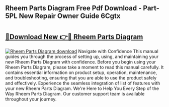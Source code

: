 ## Rheem Parts Diagram Free Pdf Download - Part-5PL New Repair Owner Guide 6Cgtx

# <h2><a href="http://dfmtm2h.blite.top/?on=Rheem+Parts+Diagram">🔗Download New 👉🔴 Rheem Parts Diagram</a></h2>

[![Rheem Parts Diagram download](https://i.imgur.com/lujVjoI.png)](http://dfmtm2h.blite.top/?on=Rheem+Parts+Diagram)
Navigate with Confidence This manual guides you through the process of setting up, using, and maintaining your new Rheem Parts Diagram with confidence. Before you begin using your Rheem Parts Diagram, please take a moment to read this manual carefully. It contains essential information on product setup, operation, maintenance, and troubleshooting, ensuring that you are able to use the product safely and effectively. Experience the seamless integration of list of features with your new Rheem Parts Diagram. We're Here to Help You Every Step of the Way Rheem Parts Diagram. Our customer support team is available throughout your journey.
